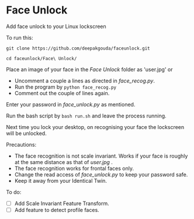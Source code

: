 # Face Unlock
Add face unlock to your Linux lockscreen

To run this:


`git clone https://github.com/deepakgouda/faceunlock.git`

`cd faceunlock/Face\ Unlock/`

Place an image of your face in the _Face Unlock_ folder as 'user.jpg' or 
  - Uncomment a couple a lines as directed in _face_recog.py_.
  - Run the program by `python face_recog.py`
  - Comment out the couple of lines again.

Enter your password in _face_unlock.py_ as mentioned.

Run the bash script by `bash run.sh` and leave the process running.

Next time you lock your desktop, on recognising your face the lockscreen will be unlocked.

Precautions:
  - The face recognition is not scale invariant. Works if your face is roughly at the same distance as that of _user.jpg_ .
  - The face recognition works for frontal faces only.
  - Change the read access of _face_unlock.py_ to keep your password safe.
  - Keep it away from your Identical Twin.

To do:
- [ ] Add Scale Invariant Feature Transform.
- [ ] Add feature to detect profile faces.
